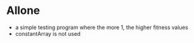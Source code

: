 # Allone

* a simple testing program where the more 1, the higher fitness values
* constantArray is not used